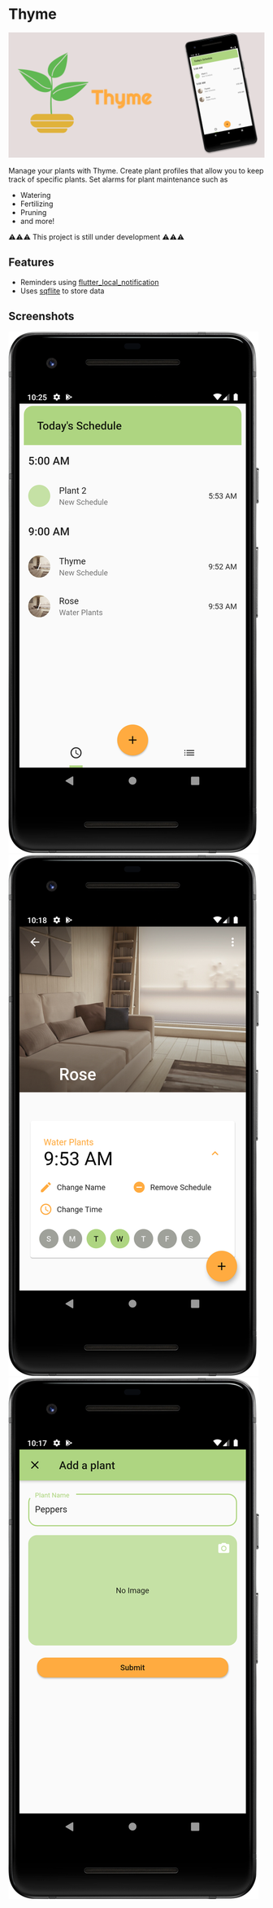 # Thyme

![Banner](./docs/banner.png)

Manage your plants with Thyme. Create plant profiles that allow you to keep track of specific plants. Set alarms for plant maintenance such as

- Watering
- Fertilizing
- Pruning
- and more!

:warning::warning::warning: This project is still under development :warning::warning::warning:


## Features
- Reminders using [flutter_local_notification](https://pub.dev/packages/flutter_local_notifications)
- Uses [sqflite](https://pub.dev/packages/sqflite) to store data


## Screenshots

![Schedule](./docs/readme-3.png)
![Adding A Plant](./docs/readme-1.png)
![Schedule](./docs/readme-2.png)
